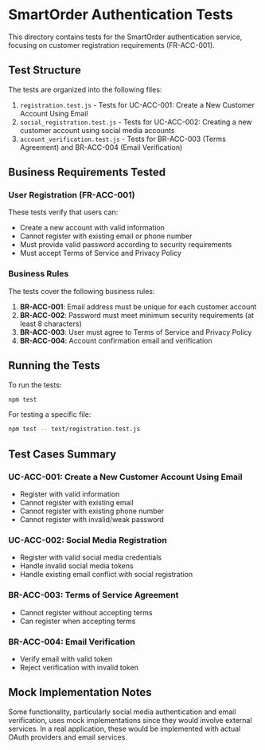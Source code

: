 # SmartOrder Authentication Tests

This directory contains tests for the SmartOrder authentication service, focusing on customer registration requirements (FR-ACC-001).

## Test Structure

The tests are organized into the following files:

1. `registration.test.js` - Tests for UC-ACC-001: Create a New Customer Account Using Email
2. `social_registration.test.js` - Tests for UC-ACC-002: Creating a new customer account using social media accounts
3. `account_verification.test.js` - Tests for BR-ACC-003 (Terms Agreement) and BR-ACC-004 (Email Verification)

## Business Requirements Tested

### User Registration (FR-ACC-001)

These tests verify that users can:
- Create a new account with valid information
- Cannot register with existing email or phone number
- Must provide valid password according to security requirements
- Must accept Terms of Service and Privacy Policy

### Business Rules

The tests cover the following business rules:

1. **BR-ACC-001**: Email address must be unique for each customer account
2. **BR-ACC-002**: Password must meet minimum security requirements (at least 8 characters)
3. **BR-ACC-003**: User must agree to Terms of Service and Privacy Policy
4. **BR-ACC-004**: Account confirmation email and verification

## Running the Tests

To run the tests:

```bash
npm test
```

For testing a specific file:

```bash
npm test -- test/registration.test.js
```

## Test Cases Summary

### UC-ACC-001: Create a New Customer Account Using Email

- Register with valid information
- Cannot register with existing email
- Cannot register with existing phone number
- Cannot register with invalid/weak password

### UC-ACC-002: Social Media Registration

- Register with valid social media credentials
- Handle invalid social media tokens
- Handle existing email conflict with social registration

### BR-ACC-003: Terms of Service Agreement

- Cannot register without accepting terms
- Can register when accepting terms

### BR-ACC-004: Email Verification

- Verify email with valid token
- Reject verification with invalid token

## Mock Implementation Notes

Some functionality, particularly social media authentication and email verification, uses mock implementations since they would involve external services. In a real application, these would be implemented with actual OAuth providers and email services. 